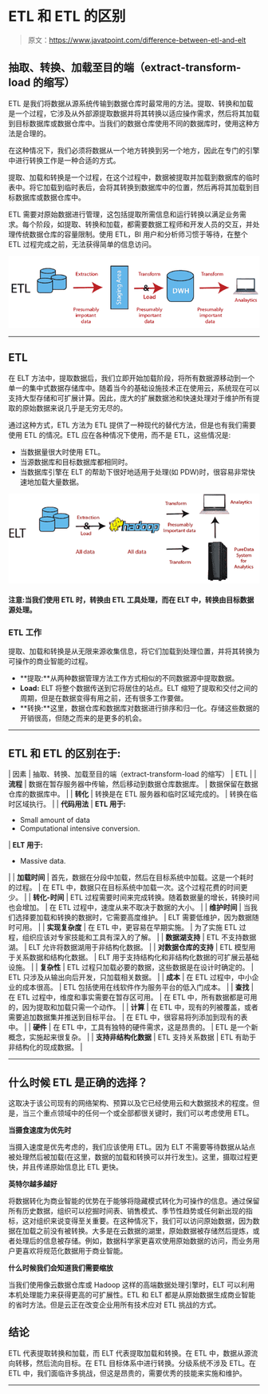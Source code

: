 # ETL 和 ETL 的区别

> 原文：<https://www.javatpoint.com/difference-between-etl-and-elt>

## 抽取、转换、加载至目的端（extract-transform-load 的缩写）

ETL 是我们将数据从源系统传输到数据仓库时最常用的方法。提取、转换和加载是一个过程，它涉及从外部源提取数据并将其转换以适应操作需求，然后将其加载到目标数据库或数据仓库中。当我们的数据仓库使用不同的数据库时，使用这种方法是合理的。

在这种情况下，我们必须将数据从一个地方转换到另一个地方，因此在专门的引擎中进行转换工作是一种合适的方式。

提取、加载和转换是一个过程，在这个过程中，数据被提取并加载到数据库的临时表中。将它加载到临时表后，会将其转换到数据库中的位置，然后再将其加载到目标数据库或数据仓库中。

ETL 需要对原始数据进行管理，这包括提取所需信息和运行转换以满足业务需求。每个阶段，如提取、转换和加载，都需要数据工程师和开发人员的交互，并处理传统数据仓库的容量限制。使用 ETL，BI 用户和分析师习惯于等待，在整个 ETL 过程完成之前，无法获得简单的信息访问。

![Difference between ETL and ELT](img/9eb22d6ff21ce89868f3da0d9beb3999.png)

* * *

## ETL

在 ELT 方法中，提取数据后，我们立即开始加载阶段，将所有数据源移动到一个单一的集中式数据存储库中。随着当今的基础设施技术正在使用云，系统现在可以支持大型存储和可扩展计算。因此，庞大的扩展数据池和快速处理对于维护所有提取的原始数据来说几乎是无穷无尽的。

通过这种方式，ETL 方法为 ETL 提供了一种现代的替代方法，但是也有我们需要使用 ETL 的情况。ETL 应在各种情况下使用，而不是 ETL，这些情况是:

*   当数据量很大时使用 ETL。
*   当源数据库和目标数据库都相同时。
*   当数据库引擎在 ELT 的帮助下很好地适用于处理(如 PDW)时，很容易非常快速地加载大量数据。

![Difference between ETL and ELT](img/e32f4d551aac2f16c139c8d40003394c.png)

#### 注意:当我们使用 ETL 时，转换由 ETL 工具处理，而在 ELT 中，转换由目标数据源处理。

### ETL 工作

提取、加载和转换是从无限来源收集信息，将它们加载到处理位置，并将其转换为可操作的商业智能的过程。

*   **提取:**从两种数据管理方法工作方式相似的不同数据源中提取数据。
*   **Load:** ELT 将整个数据传送到它将居住的站点。ELT 缩短了提取和交付之间的周期，但是在数据变得有用之前，还有很多工作要做。
*   **转换:**这里，数据仓库和数据库对数据进行排序和归一化。存储这些数据的开销很高，但随之而来的是更多的机会。

* * *

## ETL 和 ETL 的区别在于:

| 因素 | 抽取、转换、加载至目的端（extract-transform-load 的缩写） | ETL |
| **流程** | 数据在暂存服务器中传输，然后移动到数据仓库数据库。 | 数据保留在数据仓库的数据库中。 |
| **转化** | 转换是在 ETL 服务器和临时区域完成的。 | 转换在临时区域执行。 |
| **代码用法** | **ETL 用于:**

*   Small amount of data
*   Computational intensive conversion.

 | **ELT 用于:**

*   Massive data.

 |
| **加载时间** | 首先，数据在分段中加载，然后在目标系统中加载。这是一个耗时的过程。 | 在 ETL 中，数据只在目标系统中加载一次。这个过程花费的时间更少。 |
| **转化-时间** | ETL 过程需要时间来完成转换。随着数据量的增长，转换时间也会增加。 | 在 ETL 过程中，速度从来不取决于数据的大小。 |
| **维护时间** | 当我们选择要加载和转换的数据时，它需要高度维护。 | ELT 需要低维护，因为数据随时可用。 |
| **实现复杂度** | 在 ETL 中，更容易在早期实施。 | 为了实施 ETL 过程，组织应该对专家技能和工具有深入的了解。 |
| **数据湖支持** | ETL 不支持数据湖。 | ELT 允许将数据湖用于非结构化数据。 |
| **对数据仓库的支持** | ETL 模型用于关系数据和结构化数据。 | ELT 用于支持结构化和非结构化数据的可扩展云基础设施。 |
| **复杂性** | ETL 过程只加载必要的数据，这些数据是在设计时确定的。 | ETL 只涉及从输出向后开发，只加载相关数据。 |
| **成本** | 在 ETL 过程中，中小企业的成本很高。 | ETL 包括使用在线软件作为服务平台的低入门成本。 |
| **查找** | 在 ETL 过程中，维度和事实需要在暂存区可用。 | 在 ETL 中，所有数据都是可用的，因为提取和加载只需一个动作。 |
| **计算** | 在 ETL 中，现有的列被覆盖，或者需要追加数据集并推送到目标平台。 | 在 ETL 中，很容易将列添加到现有的表中。 |
| **硬件** | 在 ETL 中，工具有独特的硬件需求，这是昂贵的。 | ETL 是一个新概念，实施起来很复杂。 |
| **支持非结构化数据** | ETL 支持关系数据 | ETL 有助于非结构化的现成数据。 |

* * *

## 什么时候 ETL 是正确的选择？

这取决于该公司现有的网络架构、预算以及它已经使用云和大数据技术的程度。但是，当三个重点领域中的任何一个或全部都很关键时，我们可以考虑使用 ETL。

**当摄食速度为优先时**

当摄入速度是优先考虑的，我们应该使用 ETL。因为 ELT 不需要等待数据从站点被处理然后被加载(在这里，数据的加载和转换可以并行发生)。这里，摄取过程更快，并且传递原始信息比 ETL 更快。

**英特尔越多越好**

将数据转化为商业智能的优势在于能够将隐藏模式转化为可操作的信息。通过保留所有历史数据，组织可以挖掘时间表、销售模式、季节性趋势或任何新出现的指标，这对组织来说变得至关重要。在这种情况下，我们可以访问原始数据，因为数据在加载之前没有被转换。大多是在云数据的湖里，原始数据被存储然后提炼，或者处理后的信息被存储。例如，数据科学家更喜欢使用原始数据的访问，而业务用户更喜欢将规范化数据用于商业智能。

**什么时候我们会知道我们需要缩放**

当我们使用像云数据仓库或 Hadoop 这样的高端数据处理引擎时，ELT 可以利用本机处理能力来获得更高的可扩展性。ETL 和 ELT 都是从原始数据生成商业智能的省时方法。但是云正在改变企业用所有技术应对 ETL 挑战的方式。

## 结论

ETL 代表提取转换和加载，而 ELT 代表提取加载和转换。在 ETL 中，数据从源流向转移，然后流向目标。在 ETL 目标体系中进行转换。分级系统不涉及 ETL。在 ETL 中，我们面临许多挑战，但这是昂贵的，需要优秀的技能来实施和维护。

* * *